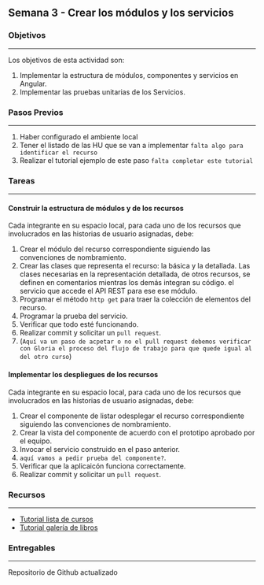 ## Semana 3 - Crear los módulos y los servicios

### Objetivos
----
Los objetivos de esta actividad son:

1. Implementar la estructura de módulos, componentes y servicios en Angular.
2. Implementar las pruebas unitarias de los Servicios.
   
### Pasos Previos
----

1. Haber configurado el ambiente local
2. Tener el listado de las HU que se van a implementar `falta algo para identificar el recurso`
3. Realizar el tutorial ejemplo de este paso `falta completar este tutorial`

### Tareas
----

#### Construir la estructura de módulos y de los recursos

Cada integrante en su espacio local, para cada uno de los recursos que involucrados en las historias de usuario asignadas, debe:
1. Crear el módulo del recurso correspondiente siguiendo las convenciones de nombramiento.
2. Crear las clases que representa el recurso: la básica y la detallada. Las 
   clases necesarias en la representación detallada, de otros recursos, se definen en comentarios mientras los demás integran su código.
   el servicio que accede el API REST  para ese ese módulo.
3. Programar el método `http get` para traer la colección de elementos del recurso.
4. Programar la prueba del servicio.
5. Verificar que todo esté funcionando.
6. Realizar commit y solicitar un `pull request`.  
7. (`Aquí va un paso de acpetar o no el pull request debemos verificar con Gloria el proceso del flujo de trabajo para que quede igual al del otro curso`)

#### Implementar los despliegues de los recursos 

Cada integrante en su espacio local, para cada uno de los recursos que involucrados en las historias de usuario asignadas, debe:
1. Crear el componente de listar odesplegar el recurso correspondiente siguiendo las convenciones de nombramiento.
2. Crear la vista del componente de acuerdo con el prototipo aprobado por el equipo.
3. Invocar el servicio construido en el paso anterior. 
4. `aquí vamos a pedir prueba del componente?`.
5. Verificar que la aplicaicón funciona correctamente.
6. Realizar commit y solicitar un `pull request`.  


### Recursos
---

* [Tutorial lista de cursos ](https://misovirtual.virtual.uniandes.edu.co/codelabs/angular-courses-basico/index.html#0)
* [Tutorial galería de libros](https://misovirtual.virtual.uniandes.edu.co/codelabs/angular-books-listar/#0)

### Entregables
---
Repositorio de Github actualizado